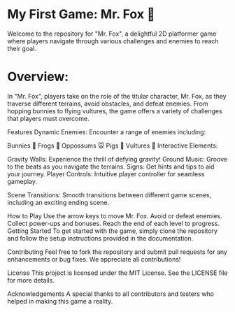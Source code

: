 # My First Game: Mr. Fox 🦊
Welcome to the repository for "Mr. Fox", a delightful 2D platformer game where players navigate through various challenges and enemies to reach their goal.

# Overview:
In "Mr. Fox", players take on the role of the titular character, Mr. Fox, as they traverse different terrains, avoid obstacles, and defeat enemies. From hopping bunnies to flying vultures, the game offers a variety of challenges that players must overcome.

Features
Dynamic Enemies: Encounter a range of enemies including:

Bunnies 🐰
Frogs 🐸
Oppossums 🐭
Pigs 🐷
Vultures 🦅
Interactive Elements:

Gravity Walls: Experience the thrill of defying gravity!
Ground Music: Groove to the beats as you navigate the terrains.
Signs: Get hints and tips to aid your journey.
Player Controls: Intuitive player controller for seamless gameplay.

Scene Transitions: Smooth transitions between different game scenes, including an exciting ending scene.

How to Play
Use the arrow keys to move Mr. Fox.
Avoid or defeat enemies.
Collect power-ups and bonuses.
Reach the end of each level to progress.
Getting Started
To get started with the game, simply clone the repository and follow the setup instructions provided in the documentation.

Contributing
Feel free to fork the repository and submit pull requests for any enhancements or bug fixes. We appreciate all contributions!

License
This project is licensed under the MIT License. See the LICENSE file for more details.

Acknowledgements
A special thanks to all contributors and testers who helped in making this game a reality.
